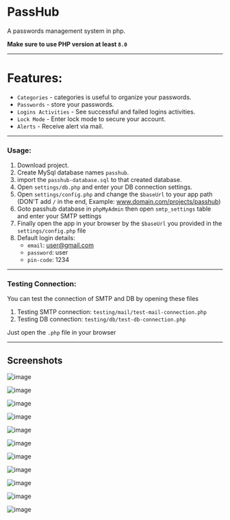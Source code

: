
# PassHub

A passwords management system in php.

**Make sure to use PHP version at least `8.0`**

---

# Features:

* `Categories` - categories is useful to organize your passwords.
* `Passwords` - store your passwords.
* `Logins Activities` - See successful and failed logins activities.
* `Lock Mode` - Enter lock mode to secure your account.
* `Alerts` - Receive alert via mail.

---

### Usage:
1. Download project.
2. Create MySql database names `passhub`.
3. import the `passhub-database.sql` to that created database.
4. Open `settings/db.php` and enter your DB connection settings.
5. Open `settings/config.php` and change the `$baseUrl` to your app path (DON'T add `/` in the end, Example: www.domain.com/projects/passhub)
6. Goto passhub database in `phpMyAdmin` then open `smtp_settings` table and enter your SMTP settings
7. Finally open the app in your browser by the `$baseUrl` you provided in the `settings/config.php` file
8. Default login details:
   * `email`: user@gmail.com
   * `password`: user
   * `pin-code`: 1234



---

### Testing Connection:
You can test the connection of SMTP and DB by opening these files

1. Testing SMTP connection: `testing/mail/test-mail-connection.php`
2. Testing DB connection: `testing/db/test-db-connection.php`

Just open the `.php` file in your browser

---

## Screenshots

![image](https://user-images.githubusercontent.com/25286081/222756702-0809fa7c-148e-479a-be6c-2550027052f8.png)

![image](https://user-images.githubusercontent.com/25286081/222756863-b5d0e961-84a0-4a09-93e5-a1f2163e0eef.png)

![image](https://user-images.githubusercontent.com/25286081/222756901-38cbd147-0b6a-4e3d-a65b-0df9274f487c.png)

![image](https://user-images.githubusercontent.com/25286081/222756927-0e569df8-d4b9-4633-82d0-f391b86d8840.png)

![image](https://user-images.githubusercontent.com/25286081/222756948-aa02f7df-b35d-4112-bd4f-0808e2d78845.png)

![image](https://user-images.githubusercontent.com/25286081/222757012-346591bb-df30-4bae-8617-04eb017319c2.png)

![image](https://user-images.githubusercontent.com/25286081/222757119-9c0c6e59-49e5-481e-99c9-bf519336a588.png)

![image](https://user-images.githubusercontent.com/25286081/222757168-71b8eef9-202a-4516-95f4-5e56f327cf8c.png)

![image](https://user-images.githubusercontent.com/25286081/222757189-304fa329-353d-4d85-a72a-fbc643af605c.png)

![image](https://user-images.githubusercontent.com/25286081/222757236-298c3e34-8812-45c4-8d03-080c844b1f4a.png)

![image](https://user-images.githubusercontent.com/25286081/222757286-d14f8206-29bd-4df0-9a6c-81c2d5add83a.png)
